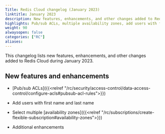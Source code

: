 ```yaml
---
Title: Redis Cloud changelog (January 2023)
linktitle: January 2023
description: New features, enhancements, and other changes added to Redis Cloud during January 2023.
highlights: Pub/sub ACLs, multiple availability zones, add users with first and last names
weight: 90
alwaysopen: false
categories: ["RC"]
aliases: 
---
```


This changelog lists new features, enhancements, and other changes added to Redis Cloud during January 2023.

## New features and enhancements

- [Pub/sub ACLs]({{<relref "/rc/security/access-control/data-access-control/configure-acls#pubsub-acl-rules">}})

- Add users with first name and last name

- Select multiple [availability zones]({{<relref "/rc/subscriptions/create-flexible-subscription#availability-zones">}})

- Additional enhancements